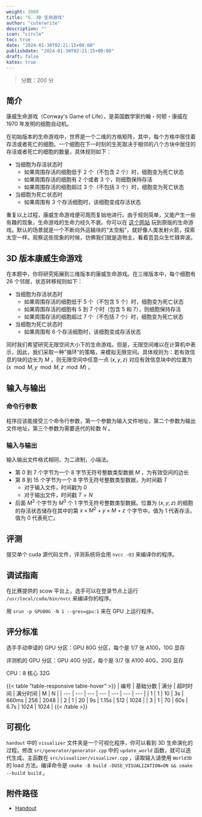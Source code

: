 ```yaml
---
weight: 3008
title: "G. 3D 生命游戏"
author: "cuterwrite"
description: ""
icon: "circle"
toc: true
date: "2024-01-30T02:21:15+00:00"
publishdate: "2024-01-30T02:21:15+00:00"
draft: false
katex: true
---
```


> 分数：200 分

## 简介
康威生命游戏（Conway's Game of Life），是英国数学家约翰・何顿・康威在 1970 年发明的细胞自动机。

在初始版本的生命游戏中，世界是一个二维的方格矩阵，其中，每个方格中居住着存活或者死亡的细胞。一个细胞在下一时刻的生死取决于相邻的八个方块中居住的存活或者死亡的细胞的数量，具体规则如下：

- 当细胞为存活状态时
    - 如果周围存活的细胞低于 2 个（不包含 2 个）时，细胞变为死亡状态
    - 如果周围存活的细胞有 2 个或者 3 个，则细胞保持存活
    - 如果周围存活的细胞超过 3 个（不包括 3 个）时，细胞变为死亡状态
- 当细胞为死亡状态时
    - 如果周围有 3 个存活细胞时，该细胞变成存活状态

重复以上过程，康威生命游戏便可周而复始地进行。由于规则简单，又能产生一些有趣的现象，生命游戏的生命力经久不衰。你可以在 [这个网站](https://conwaylife.com/) 玩到原版的生命游戏。默认的场景就是一个不断向外运输块的“太空船”，就好像人类发射火箭，探索太空一样。观察这些现象的时候，仿佛我们就是造物主，看着芸芸众生忙碌奔波。

## 3D 版本康威生命游戏
在本题中，你将研究拓展到三维版本的康威生命游戏。在三维版本中，每个细胞有 26 个邻居，状态转移规则如下：

- 当细胞为存活状态时
    - 如果周围存活的细胞低于 5 个（不包含 5 个）时，细胞变为死亡状态
    - 如果周围存活的细胞有 5 到 7 个时（包含 5 和 7），则细胞保持存活
    - 如果周围存活的细胞超过 7 个（不包括 7 个）时，细胞变为死亡状态
- 当细胞为死亡状态时
    - 如果周围有 6 个存活细胞时，该细胞变成存活状态

同时我们希望研究无限空间大小下的生命游戏。但是，无限空间难以在计算机中表示，因此，我们采取一种”循环“的策略，来模拟无限空间。具体规则为：若有效信息的块的边长为 $M$ ，则无限空间中任意一点 $(x, y, z)$ 对应有效信息块中的位置为 $(x \mod M, y \mod M, z \mod M)$ 。

## 输入与输出
### 命令行参数
程序应该能接受三个命令行参数，第一个参数为输入文件地址，第二个参数为输出文件地址，第三个参数为需要迭代的轮数 $N$ 。

### 输入与输出
输入输出文件格式相同，为二进制，小端法。
- 第 $0$ 到 $7$ 个字节为一个 8 字节无符号整数类型数据 $M$ ，为有效空间的边长
- 第 $8$ 到 $15$ 个字节为一个 8 字节无符号整数类型数据，为时间戳 $T$
    - 对于输入文件，时间戳为 0
    - 对于输出文件，时间戳 $T=N$
- 后面 $M^3$ 个字节为 $M^3$ 个 1 字节无符号整数类型数据。位置为 $(x,y,z)$ 的细胞的存活状态储存在其中的第 $x \times M^2 + y \times M + z$ 个字节中。值为 1 代表存活，值为 0 代表死亡。

## 评测
提交单个 cuda 源代码文件，评测系统将会用 `nvcc -O3` 来编译你的程序。

## 调试指南
在比赛提供的 scow 平台上，选手可以在登录节点上运行 `/usr/local/cuda/bin/nvcc` 来编译你的程序。

用 `srun -p GPU80G -N 1 --gres=gpu:1` 来在 GPU 上运行程序。

## 评分标准
选手手动申请的 GPU 分区：GPU 80G 分区，每个是 1/7 张 A100，10G 显存

评测机的 GPU 分区：GPU 40G 分区，每个是 3/7 张 A100 40G，20G 显存

CPU：8 核心 32G

{{< table "table-responsive table-hover" >}}
| 编号 | 基础分数 | 满分 | 超时时间 | 满分时间 | M | N |
| --- | --- | --- | --- | --- | --- | --- |
| 1 | 1 | 10 | 3s | 660ms | 256 | 2048 |
| 2 | 1 | 20 | 9s | 1.15s | 512 | 1024 |
| 3 | 1 | 70 | 60s | 6.7s | 1024 | 1024 |
{{< /table >}}

## 可视化
`handout` 中的 `visualizer` 文件夹是一个可视化程序，你可以看到 3D 生命演化的过程。修改 `src/generator/generator.cpp` 中的 `update_world` 函数，就可以迭代生成。主函数在 `src/visualizer/visualizer.cpp` ，读取输入请使用 `World3D` 的 load 方法。编译命令是 `cmake -B build -DUSE_VISUALIZATION=ON && cmake --build build` 。

## 附件路径
- [Handout](https://cuterwrite-1302252842.file.myqcloud.com/attachments/1th_gameoflife_handout.zip)
